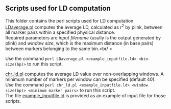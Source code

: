 ## Scripts used for LD computation

This folder contains the perl scripts used for LD computation. <br />
[LDaverage.pl](https://github.com/SwallowGenomics/BarnSwallow/blob/main/Analyses/LD-scripts/LDaverage.pl) computes the average LD, calculated as r<sup>2</sup> by plink, between all marker pairs within a specified physical distance.<br />
Required parameters are <em>input filename</em> (usully is the output generated by plink) and <em>window size</em>, which is the maximum distance (in base pairs) between markers belonging to the same bin.<br/ >

Use the command `perl LDaverage.pl <example_inputfile.ld> <bin-size(bp)>` to run this script. <br />

[chr_ld.pl](https://github.com/SwallowGenomics/BarnSwallow/blob/main/Analyses/LD-scripts/chr_ld.pl) computes the average LD value over non-overlapping windows. A minimum number of markers per window can be specified (default 40). <br />
Use the command `perl chr_ld.pl <example_inputfile.ld> <window size(bp)> <minimum marker pairs>` to run this script. <br />
The file [example_inputfile.ld](https://github.com/SwallowGenomics/BarnSwallow/blob/main/Analyses/LD-scripts/example_inputfile.ld) is provided as an example of input file for those scripts.